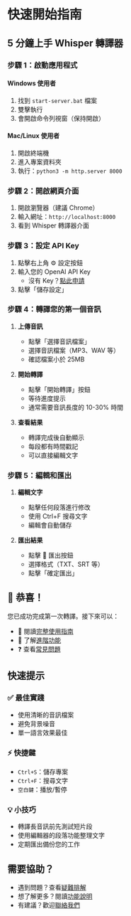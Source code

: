 # 快速開始指南

## 5 分鐘上手 Whisper 轉譯器

### 步驟 1：啟動應用程式

#### Windows 使用者
1. 找到 `start-server.bat` 檔案
2. 雙擊執行
3. 會開啟命令列視窗（保持開啟）

#### Mac/Linux 使用者
1. 開啟終端機
2. 進入專案資料夾
3. 執行：`python3 -m http.server 8000`

### 步驟 2：開啟網頁介面

1. 開啟瀏覽器（建議 Chrome）
2. 輸入網址：`http://localhost:8000`
3. 看到 Whisper 轉譯器介面

### 步驟 3：設定 API Key

1. 點擊右上角 ⚙️ 設定按鈕
2. 輸入您的 OpenAI API Key
   - 沒有 Key？[點此申請](https://platform.openai.com/api-keys)
3. 點擊「儲存設定」

### 步驟 4：轉譯您的第一個音訊

1. **上傳音訊**
   - 點擊「選擇音訊檔案」
   - 選擇音訊檔案（MP3、WAV 等）
   - 確認檔案小於 25MB

2. **開始轉譯**
   - 點擊「開始轉譯」按鈕
   - 等待進度提示
   - 通常需要音訊長度的 10-30% 時間

3. **查看結果**
   - 轉譯完成後自動顯示
   - 每段都有時間戳記
   - 可以直接編輯文字

### 步驟 5：編輯和匯出

1. **編輯文字**
   - 點擊任何段落進行修改
   - 使用 Ctrl+F 搜尋文字
   - 編輯會自動儲存

2. **匯出結果**
   - 點擊 💾 匯出按鈕
   - 選擇格式（TXT、SRT 等）
   - 點擊「確定匯出」

## 🎉 恭喜！

您已成功完成第一次轉譯。接下來可以：

- 📖 閱讀[完整使用指南](user-guide.md)
- 🔧 了解[進階功能](advanced-features.md)
- ❓ 查看[常見問題](faq.md)

## 快速提示

### ✅ 最佳實踐
- 使用清晰的音訊檔案
- 避免背景噪音
- 單一語言效果最佳

### ⚡ 快捷鍵
- `Ctrl+S`：儲存專案
- `Ctrl+F`：搜尋文字
- `空白鍵`：播放/暫停

### 💡 小技巧
- 轉譯長音訊前先測試短片段
- 使用編輯器的段落功能整理文字
- 定期匯出備份您的工作

## 需要協助？

- 遇到問題？查看[疑難排解](troubleshooting.md)
- 想了解更多？閱讀[功能說明](features.md)
- 有建議？歡迎[聯絡我們](contact.md)